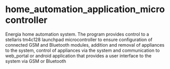 # home_automation_application_microcontroller
Energia home automation system. The program provides control to a stellaris tm4c128 launchpad microcontroller
to ensure configuration of connected GSM and Bluetooth modules, addition and removal of appliances to the system,
control of appliances via the system and communication to web_portal or android application that provides a user 
interface to the system via GSM or Bluetooth 
